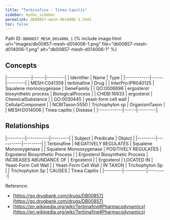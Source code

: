 ```yaml
---
title: "Terbinafine - Tinea Capitis"
sidebar: mydoc_sidebar
permalink: db00857-mesh-d014006-1.html
toc: false 
---
```



Path ID: `DB00857_MESH_D014006_1`
{% include image.html url="images/db00857-mesh-d014006-1.png" file="db00857-mesh-d014006-1.png" alt="db00857-mesh-d014006-1" %}

## Concepts

|------------|------|---------|
| Identifier | Name | Type    |
|------------|------|---------|
| MESH:C041359 | terbinafine | Drug |
| InterPro:IPR040125 | Squalene monooxygenase | GeneFamily |
| GO:0006696 | ergosterol biosynthetic process | BiologicalProcess |
| CHEBI:16933 | ergosterol | ChemicalSubstance |
| GO:0030445 | yeast-form cell wall | CellularComponent |
| NCBITaxon:5550 | Trichophyton sp | OrganismTaxon |
| MESH:D014006 | Tinea capitis | Disease |
|------------|------|---------|

## Relationships

|---------|-----------|---------|
| Subject | Predicate | Object  |
|---------|-----------|---------|
| Terbinafine | NEGATIVELY REGULATES | Squalene Monooxygenase |
| Squalene Monooxygenase | POSITIVELY REGULATES | Ergosterol Biosynthetic Process |
| Ergosterol Biosynthetic Process | INCREASES ABUNDANCE OF | Ergosterol |
| Ergosterol | LOCATED IN | Yeast-Form Cell Wall |
| Yeast-Form Cell Wall | IN TAXON | Trichophyton Sp |
| Trichophyton Sp | CAUSES | Tinea Capitis |
|---------|-----------|---------|

Reference: 
  - [https://go.drugbank.com/drugs/DB00857](https://go.drugbank.com/drugs/DB00857)
  - [https://en.wikipedia.org/wiki/Terbinafine#Pharmacodynamics](https://en.wikipedia.org/wiki/Terbinafine#Pharmacodynamics)
